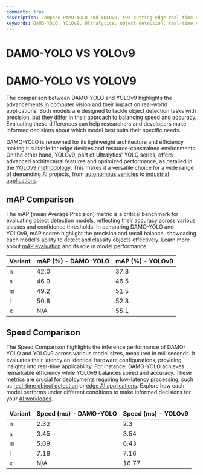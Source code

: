 ```yaml
---
comments: true  
description: Compare DAMO-YOLO and YOLOv9, two cutting-edge real-time object detection models, to explore their performance, efficiency, and advancements in computer vision. This comparison highlights their strengths in applications ranging from edge AI to real-time AI tasks.  
keywords: DAMO-YOLO, YOLOv9, Ultralytics, object detection, real-time AI, edge AI, computer vision, AI models, real-time object detection, COCO dataset
---
```


# DAMO-YOLO VS YOLOv9

# DAMO-YOLO VS YOLOV9

The comparison between DAMO-YOLO and YOLOv9 highlights the advancements in computer vision and their impact on real-world applications. Both models are designed to tackle object detection tasks with precision, but they differ in their approach to balancing speed and accuracy. Evaluating these differences can help researchers and developers make informed decisions about which model best suits their specific needs.

DAMO-YOLO is renowned for its lightweight architecture and efficiency, making it suitable for edge devices and resource-constrained environments. On the other hand, YOLOv9, part of Ultralytics' YOLO series, offers advanced architectural features and optimized performance, as detailed in the [YOLOv9 methodology](https://docs.ultralytics.com/models/yolov8/). This makes it a versatile choice for a wide range of demanding AI projects, from [autonomous vehicles](https://www.ultralytics.com/blog/ultralytics-yolov8-for-speed-estimation-in-computer-vision-projects) to [industrial applications](https://www.ultralytics.com/blog/ai-in-oil-and-gas-refining-innovation).




## mAP Comparison

The mAP (mean Average Precision) metric is a critical benchmark for evaluating object detection models, reflecting their accuracy across various classes and confidence thresholds. In comparing DAMO-YOLO and YOLOv9, mAP scores highlight the precision and recall balance, showcasing each model's ability to detect and classify objects effectively. Learn more about [mAP evaluation](https://www.ultralytics.com/glossary/mean-average-precision-map) and its role in model performance.


| Variant | mAP (%) - DAMO-YOLO | mAP (%) - YOLOv9 |
|---------|--------------------|--------------------|
| n | 42.0 | 37.8 |
| s | 46.0 | 46.5 |
| m | 49.2 | 51.5 |
| l | 50.8 | 52.8 |
| x | N/A | 55.1 |



## Speed Comparison

The Speed Comparison highlights the inference performance of DAMO-YOLO and YOLOv9 across various model sizes, measured in milliseconds. It evaluates their latency on identical hardware configurations, providing insights into real-time applicability. For instance, DAMO-YOLO achieves remarkable efficiency while YOLOv9 balances speed and accuracy. These metrics are crucial for deployments requiring low-latency processing, such as [real-time object detection](https://www.ultralytics.com/glossary/object-detection) or [edge AI applications](https://docs.ultralytics.com/guides/model-deployment-options/). Explore how each model performs under different conditions to make informed decisions for your [AI workloads](https://www.ultralytics.com/blog/measuring-ai-performance-to-weigh-the-impact-of-your-innovations).


| Variant | Speed (ms) - DAMO-YOLO | Speed (ms) - YOLOv9 |
|---------|-----------------------|-----------------------|
| n | 2.32 | 2.3 |
| s | 3.45 | 3.54 |
| m | 5.09 | 6.43 |
| l | 7.18 | 7.16 |
| x | N/A | 16.77 |